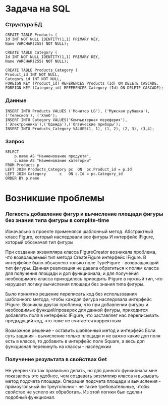 # Задача на SQL

### Структура БД
```
CREATE TABLE Products (
Id INT NOT NULL IDENTITY(1,1) PRIMARY KEY,
Name VARCHAR(255) NOT NULL);

CREATE TABLE Category (
Id INT NOT NULL IDENTITY(1,1) PRIMARY KEY,
Name VARCHAR(255) NOT NULL);

CREATE TABLE Products_Category (
Product_id INT NOT NULL,
Category_id INT NOT NULL,
FOREIGN KEY (Product_id) REFERENCES Products (Id) ON DELETE CASCADE,
FOREIGN KEY (Category_id) REFERENCES Category (Id) ON DELETE CASCADE);
```
### Данные
```
INSERT INTO Products VALUES ('Монитор LG'), ('Мужская рубашка'), ('Телескоп'), ('Хлеб');
INSERT INTO Category VALUES('Компьютерная переферия'), ('Электронника'),('Одежда'),('Оптические приборы');
INSERT INTO Products_Category VALUES(1, 1), (1, 2), (2, 3), (3,4);
```

### Запрос
```
SELECT 
	p.name AS "Наименование продукта",
	c.name AS "Наименование категории"
FROM Products p
LEFT JOIN Products_Category pc 	ON  pc.Product_id = p.Id
LEFT JOIN Category 	    c 	ON c.Id = pc.Category_id
ORDER BY p.name
```


# Возникшие проблемы
### Легкость добавление фигур и вычисление площади фигуры без знания типа фигуры в complite-time

Изначально в проекте применялся шаблонный метод.
Абстрактный класс Figure, который наследовали все фигуры
И интерфейс IFigure, который обозначал тип фигуры

При создании экземпляра класса FigureCreator возникала проблема, что возвращаемый тип метода CreateFigure интерфейс IFigure.
В интерфейсе было объявлено только поле TypeFigure - возвращающий тип фигуры.
Данная реализация не давала обратиться к полям класса для получения площади и доп функционала,
и для получения необходимого класса приходилось приводить IFigure в нужный тип, что нарушает логику вычисления площади без знания типа фигуры.

Было принятно решение переписать код без использования шаблонного метода, чтобы каждая фигура наследовала интерфейс IFigure.
Возникла другая проблема, что при добавлении фигуры и необходимых функций/проверок для данной фигуры, приходится добавлять поля в интерфейс IFigure,
что заставляет нас переписывать предыдущий код, что тоже не считается корректным

Возможное решение - оставить шаблонный метод и интерфейс
Если суть задания - вычисление только площади и не важно какие доп поля есть в классе, 
то добавить в интерфейс поле Square, а весь доп функционал перекинуть на классы - наследнкии

### Получение результата в свойствах Get
Не уверен что так правильно делать, но для данного функионала мне показалось это удобнее, чем создавать экземпляр класса и вызывать метод подсчета площади.
Операция подсчета площади и вычисления - прямоугольный ли треугольник - не такие требовательные, чтобы свойство не успело их обработать.
Из этой логики был сделан подобный функционал.
